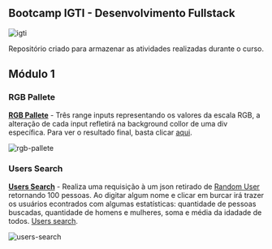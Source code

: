## Bootcamp IGTI - Desenvolvimento Fullstack

![igti](https://user-images.githubusercontent.com/9435399/88466303-4f142c00-cea1-11ea-938f-edfc7307561b.png)

Repositório criado para armazenar as atividades realizadas durante o curso.

## Módulo 1

### RGB Pallete
**[RGB Pallete](/rgb-pallete)** - Três range inputs representando os valores da escala RGB, a alteração de cada input refletirá na background collor de uma div específica. Para ver o resultado final, basta clicar [aqui](https://rgb-selector-by-maycon.surge.sh/).

![rgb-pallete](https://user-images.githubusercontent.com/9435399/88466744-ea0f0500-cea5-11ea-9fad-6e456cb39300.gif)

### Users Search

**[Users Search](/users-seach)** -  Realiza uma requisição à um json retirado de [Random User](https://randomuser.me/) retornando 100 pessoas. Ao digitar algum nome e clicar em burcar irá trazer os usuários econtrados com algumas estatísticas: quantidade de pessoas buscadas, quantidade de homens e mulheres, soma e média da idadade de todos. [Users search]().

![users-search](https://user-images.githubusercontent.com/9435399/88466607-74ef0000-cea4-11ea-95ff-4225fdfe4147.gif)
